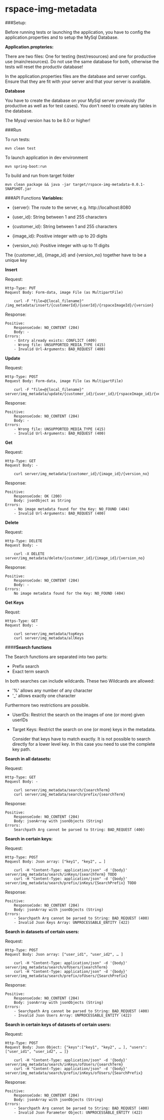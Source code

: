 # rspace-img-metadata

###Setup:

Before running tests or launching the application, you have to config the application.properties and to setup the MySql Database.

**Application.propteries:**
    
There are two files: One for testing (test/resources) and one for productive use (main/resources).
Do not use the same database for both, otherwise the tests will reset the productiv database!

In the application.properties files are the database and server configs. Ensure that they are fit with your server and that your server is available.

**Database**

You have to create the database on your MySql server previously (for productive as well as for test cases). You don't need to create any tables in the database.

The Mysql version has to be 8.0 or higher! 

###Run

To run tests:

    mvn clean test
    
To launch application in dev environment

    mvn spring-boot:run
    
To build and run from target folder

    mvn clean package && java -jar target/rspace-img-metadata-0.0.1-SNAPSHOT.jar
    
    
###API Functions
**Variables:**

- {server}: The route to the server, e.g. http://localhost:8080

- {user_id}: String between 1 and 255 characters

- {customer_id}: String between 1 and 255 characters

- {image_id}: Positive integer with up to 20 digits

- {version_no}: Positive integer with up to 11 digits  

The {customer_id}, {image_id} and {version_no} together have to be a unique key


**Insert**

Request:

    Http-Type: PUT
    Request Body: Form-data, image File (as MultipartFile)
   
        curl -F "file=@{local_filename}" /img_metadata/insert/{customerId}/{userId}/{rspaceImageId}/{version} 
   
Response:
    
    Positive:
        ResponseCode: NO_CONTENT (204)
        Body: -
    Errors:
        - Entry already exists: CONFLICT (409)
        - Wrong file: UNSUPPORTED_MEDIA_TYPE (415) 
        - Invalid Url-Arguments: BAD_REQUEST (400) 

**Update**

Request:

    Http-Type: POST
    Request Body: Form-data, image File (as MultipartFile)
   
        curl -F "file=@{local_filename}" server/img_metadata/update/{customer_id}/{user_id}/{rspaceImage_id}/{version_no} 
   
Response:
    
    Positive:
        ResponseCode: NO_CONTENT (204)
        Body: -
    Errors:
        - Wrong file: UNSUPPORTED_MEDIA_TYPE (415) 
        - Invalid Url-Arguments: BAD_REQUEST (400) 

**Get**

Request:

    Http-Type: GET
    Request Body: -
   
        curl server/img_metadata/{customer_id}/{image_id}/{version_no}
   
Response:
    
    Positive:
        ResponseCode: OK (200)
        Body: jsonObject as String
    Errors:
        - No image metadata found for the Key: NO_FOUND (404) 
        - Invalid Url-Arguments: BAD_REQUEST (400) 
**Delete**

Request:

    Http-Type: DELETE
    Request Body: -
   
        curl -X DELETE server/img_metadata/delete/{customer_id}/{image_id}/{version_no}
   
Response:
    
    Positive:
        ResponseCode: NO_CONTENT (204)
        Body: -
    Errors:
        No image metadata found for the Key: NO_FOUND (404) 

**Get Keys**
    
Requst:

    Https-Type: GET
    Request Body: -
    
        curl server/img_metadata/topKeys
        curl server/img_metadata/allKeys


####**Search functions**

The Search functions are separated into two parts:

- Prefix search 
- Exact term search

In both searches can include wildcards. These two Wildcards are allowed:

 - '%' allows any number of any character
 - '_' allows exactly one character
 
 Furthermore two restrictions are possible.
 
  - UserIDs:
    Restrict the search on the images of one (or more) given userIDs
  - Target Keys:
    Restrict the search on one (or more) keys in the metadata. 
    
    Consider that keys have to match exactly. It is not possible to search directly for a lower level key. In this case you need to use the complete key path.
    
**Search in all datasets:**

Request:

    Http-Type: GET
    Request Body: -
   
        curl server/img_metadata/search/{searchTerm}
        curl server/img_metadata/search/prefix/{searchTerm}
   
Response:
    
    Positive:
        ResponseCode: NO_CONTENT (204)
        Body: jsonArray with jsonObjects (String) 
    Errors:
        Searchpath Arg cannot be parsed to String: BAD_REQUEST (400) 

**Search in certain keys:**

Request:

    Http-Type: POST
    Request Body: Json array: ["key1", "key2", … ]
   
        curl -H "Content-Type: application/json" -d '{body}' server/img_metadata/search/inKeys/{searchTerm} TODO 
        curl -H "Content-Type: application/json" -d '{body}' server/img_metadata/search/prefix/inKeys/{SearchPrefix} TODO
   
Response:
    
    Positive:
        ResponseCode: NO_CONTENT (204)
        Body: jsonArray with jsonObjects (String) 
    Errors:
        - Searchpath Arg cannot be parsed to String: BAD_REQUEST (400) 
        - Invalid Json Keys Array: UNPROCESSABLE_ENTITY (422)
        
**Search in datasets of certain users:**

Request:

    Http-Type: POST
    Request Body: Json array: ["user_id1", "user_id2", … ]
   
        curl -H "Content-Type: application/json" -d '{body}' server/img_metadata/search/ofUsers/{searchTerm}
        curl -H "Content-Type: application/json" -d '{body}' server/img_metadata/search/prefix/ofUsers/{SearchPrefix}
   
Response:
    
    Positive:
        ResponseCode: NO_CONTENT (204)
        Body: jsonArray with jsonObjects (String) 
    Errors:
        - Searchpath Arg cannot be parsed to String: BAD_REQUEST (400) 
        - Invalid Json Users Array: UNPROCESSABLE_ENTITY (422)

**Search in certain keys of datasets of certain users:**

Request:

    Http-Type: POST
    Request Body: Json Object: {"keys":["key1", "key2", … ], "users":["user_id1", "user_id2", … ]}
   
        curl -H "Content-Type: application/json" -d '{body}' server/img_metadata/search/inKeys/ofUsers/{searchTerm}
        curl -H "Content-Type: application/json" -d '{body}' server/img_metadata/search/prefix/inKeys/ofUsers/{SearchPrefix}
   
Response:
    
    Positive:
        ResponseCode: NO_CONTENT (204)
        Body: jsonArray with jsonObjects (String) 
    Errors:
        - Searchpath Arg cannot be parsed to String: BAD_REQUEST (400) 
        - Invalid Json Parameter Object: UNPROCESSABLE_ENTITY (422)